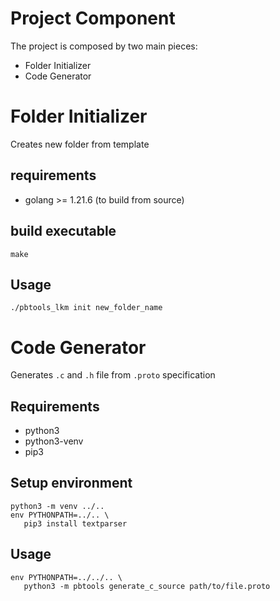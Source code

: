 # Project Component

The project is composed by two main pieces:
- Folder Initializer
- Code Generator

# Folder Initializer
Creates new folder from template

## requirements
- golang >= 1.21.6 (to build from source)

## build executable
```shell
make
```

## Usage
```shell
./pbtools_lkm init new_folder_name
```

# Code Generator
Generates `.c` and `.h` file from `.proto` specification

## Requirements
- python3
- python3-venv
- pip3

## Setup environment
```shell
python3 -m venv ../..
env PYTHONPATH=../.. \
   pip3 install textparser
```

## Usage
```shell
env PYTHONPATH=../../.. \
   python3 -m pbtools generate_c_source path/to/file.proto
```